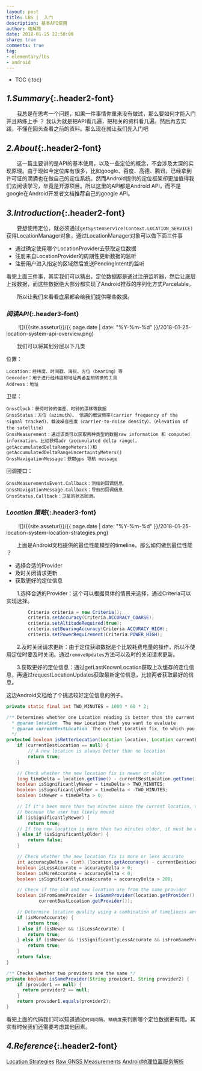 ```yaml
---
layout: post
title: LBS |  入门
description: 基本API使用
author: 电解质
date: 2018-01-25 22:50:00
share: true
comments: true
tag:
- elementary/lbs
- android
---
```

* TOC
{:toc}
## *1.Summary*{:.header2-font}
&emsp;&emsp;我总是在思考一个问题，如果一件事情你重来没有做过，那么要如何才能入门并且熟练上手 ？ 我认为就是把API看几遍，把相关的资料看几遍。然后再去实践，不懂在回头查看之前的资料。那么现在就让我们先入门吧

## *2.About*{:.header2-font}
&emsp;&emsp;这一篇主要讲的是API的基本使用，以及一些定位的概念，不会涉及太深的实现原理。由于现如今定位库有很多，比如google、百度、高德、腾讯，已经拿到许可证的滴滴也在做自己的定位系统。然而Android提供的定位框架却更加值得我们去阅读学习，毕竟是开源项目。所以这里的API都是Android API，而不是google在Android开发者文档推荐自己的google API。

## *3.Introduction*{:.header2-font}
&emsp;&emsp;要想使用定位，就必须通过`getSystemService(Context.LOCATION_SERVICE)`获得LocationManager对象，通过LocationManager对象可以做下面三件事

- 通过确定使用哪个LocationProvider去获取定位数据
- 注册来自LocationProvider的周期性更新数据的监听
- 注册用户进入指定的区域然后发送PendingIntent的监听

看完上面三件事，其实我们可以猜出，定位数据都是通过注册监听器，然后让底层上报数据，而这些数据绝大部分都实现了Android推荐的序列化方式Parcelable。

&emsp;&emsp;所以让我们来看看底层都会给我们提供哪些数据。

### *阅读API*{:.header3-font}
&emsp;&emsp;
![]({{site.asseturl}}/{{ page.date | date: "%Y-%m-%d" }}/2018-01-25-location-system-api-overview.png)

&emsp;&emsp;我们可以将其划分层以下几类

位置：

    Location：经纬度、时间戳、海拔、方位（bearing）等
    Geocoder：用于进行经纬度和地址两者互相转换的工具
    Address：地址



卫星：

    GnssClock：获得时钟的偏差、时钟的漂移等数据
    GnssStatus：方位（azimuth）、 信道的载波频率(carrier frequency of the signal tracked)、载波噪音密度（carrier-to-noise density）、（elevation of the satellite）
    GnssMeasurement：通过该类可以获取两种类型的数据raw information 和 computed information。比如获得adr（accumulated delta range），getAccumulatedDeltaRangeMeters()和getAccumulatedDeltaRangeUncertaintyMeters()
    GnssNavigationMessage：获取gps 导航 message

回调接口：

    GnssMeasurementsEvent.Callback：测绘的回调信息
    GnssNavigationMessage.Callback：导航的回调信息
    GnssStatus.Callback：卫星的状态回调。

### *Location 策略*{:.header3-font}
&emsp;&emsp;
![]({{site.asseturl}}/{{ page.date | date: "%Y-%m-%d" }}/2018-01-25-location-system-location-strategies.png)

&emsp;&emsp;上面是Android文档提供的最佳性能模型的timeline。那么如何做到最佳性能 ？

- 选择合适的Provider
- 及时关闭请求更新
- 获取更好的定位信息

&emsp;&emsp;1.选择合适的Provider：这个可以根据具体的情景来选择，通过Criteria可以实现选择。
```java
        Criteria criteria = new Criteria();
        criteria.setAccuracy(Criteria.ACCURACY_COARSE);
        criteria.setAltitudeRequired(true);
        criteria.setBearingAccuracy(Criteria.ACCURACY_HIGH);
        criteria.setPowerRequirement(Criteria.POWER_HIGH);
```
&emsp;&emsp;2.及时关闭请求更新：由于定位获取数据是个比较耗费电量的操作，所以不使用定位时要及时关闭。通过`removeUpdates`方法可以及时的关闭请求更新。

&emsp;&emsp;3.获取更好的定位信息：通过getLastKnownLocation获取上次缓存的定位信息，再通过requestLocationUpdates获取最新定位信息，比较两者获取最好的信息。

这边Android文档给了个挑选较好定位信息的例子。
```java
private static final int TWO_MINUTES = 1000 * 60 * 2;

/** Determines whether one Location reading is better than the current Location fix
  * @param location  The new Location that you want to evaluate
  * @param currentBestLocation  The current Location fix, to which you want to compare the new one
  */
protected boolean isBetterLocation(Location location, Location currentBestLocation) {
    if (currentBestLocation == null) {
        // A new location is always better than no location
        return true;
    }

    // Check whether the new location fix is newer or older
    long timeDelta = location.getTime() - currentBestLocation.getTime();
    boolean isSignificantlyNewer = timeDelta > TWO_MINUTES;
    boolean isSignificantlyOlder = timeDelta < -TWO_MINUTES;
    boolean isNewer = timeDelta > 0;

    // If it's been more than two minutes since the current location, use the new location
    // because the user has likely moved
    if (isSignificantlyNewer) {
        return true;
    // If the new location is more than two minutes older, it must be worse
    } else if (isSignificantlyOlder) {
        return false;
    }

    // Check whether the new location fix is more or less accurate
    int accuracyDelta = (int) (location.getAccuracy() - currentBestLocation.getAccuracy());
    boolean isLessAccurate = accuracyDelta > 0;
    boolean isMoreAccurate = accuracyDelta < 0;
    boolean isSignificantlyLessAccurate = accuracyDelta > 200;

    // Check if the old and new location are from the same provider
    boolean isFromSameProvider = isSameProvider(location.getProvider(),
            currentBestLocation.getProvider());

    // Determine location quality using a combination of timeliness and accuracy
    if (isMoreAccurate) {
        return true;
    } else if (isNewer && !isLessAccurate) {
        return true;
    } else if (isNewer && !isSignificantlyLessAccurate && isFromSameProvider) {
        return true;
    }
    return false;
}

/** Checks whether two providers are the same */
private boolean isSameProvider(String provider1, String provider2) {
    if (provider1 == null) {
      return provider2 == null;
    }
    return provider1.equals(provider2);
}
```
看完上面的代码我们可以知道通过`时间间隔`、`精确度`来判断哪个定位数据更有用。其实有时候我们还需要考虑其他因素。


## *4.Reference*{:.header2-font}
[Location Strategies](https://developer.android.com/guide/topics/location/strategies.html)
[Raw GNSS Measurements](https://developer.android.com/guide/topics/sensors/gnss.html)
[Android地理位置服务解析](http://unclechen.github.io/2016/09/02/Android%E5%9C%B0%E7%90%86%E4%BD%8D%E7%BD%AE%E6%9C%8D%E5%8A%A1%E8%A7%A3%E6%9E%90/)